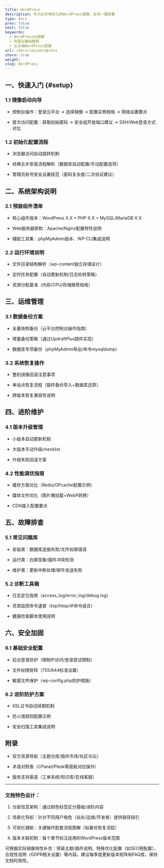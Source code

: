 ```yaml
---
title: WordPress
description: 专为云环境优化的WordPress镜像，支持一键部署
type: docs
prev: false
next: false
keywords:
  - WordPress云镜像
  - 阿里云建站教程
  - 企业级WordPress配置
url: /docs/cms/wordpress
share: true
weight: 
slug: WordPress
---
```


## 一、快速入门  {#setup}

### 1.1 镜像启动向导

- 控制台操作：登录云平台 → 选择镜像 → 配置实例规格 → 网络设置要点

- 首次访问配置：获取初始密码 → 安全组开放端口建议 → SSH/Web登录方式对比

  

### 1.2 初始化配置流程

- 浏览器访问自动跳转机制

- 经典五步安装流程解析（数据库自动配置/手动配置选项）

- 管理员账号安全设置规范（密码复杂度/二次验证建议）

  

## 二、系统架构说明

### 2.1 预装组件清单

- 核心组件版本：WordPress X.X + PHP X.X + MySQL/MariaDB X.X

- Web服务器架构：Apache/Nginx配置特性说明

- 辅助工具集：phpMyAdmin版本、WP-CLI集成说明

  

### 2.2 运行环境说明

- 文件目录结构解析（wp-content独立存储设计）

- 定时任务配置（自动更新机制/日志轮转策略）

- 资源分配基准（内存/CPU/存储推荐规格）

  

## 三、运维管理

### 3.1 数据备份方案

- 全量快照备份（云平台控制台操作指南）

- 增量备份策略（通过UpdraftPlus插件实现）

- 数据库专项备份（phpMyAdmin导出/命令mysqldump）

  

### 3.2 系统恢复操作

- 整机镜像回滚注意事项

- 单站点恢复流程（插件备份导入+数据库还原）

- 跨版本恢复兼容性说明

  

## 四、进阶维护

### 4.1 版本升级管理

- 小版本自动更新机制

- 大版本手动升级checklist

- 升级失败回滚方案

  

### 4.2 性能调优指南

- 缓存方案对比（Redis/OPcache配置示例）

- 媒体文件优化（图片懒加载+WebP转换）

- CDN接入配置要点

  

## 五、故障排查

### 5.1 常见问题库

- 安装类：数据库连接失败/文件权限错误

- 运行类：白屏现象/插件冲突检测

- 维护类：更新中断处理/邮件发送失败

  

### 5.2 诊断工具箱

- 日志定位指南（access_log/error_log/debug.log）

- 资源监控命令速查（top/htop/df命令组合）

- 健康检查脚本使用说明

  

## 六、安全加固

### 6.1 基础安全配置

- 后台登录防护（限制IP访问/登录尝试限制）

- 文件权限矩阵（755/644标准设置）

- 敏感文件保护（wp-config.php防护措施）

  

### 6.2 进阶防护方案

- SSL证书自动续期机制

- 防火墙规则配置示例

- 安全扫描工具集成说明

  

## 附录

- 官方资源导航（主题仓库/插件市场/社区论坛）

- 术语对照表（CPanel/Plesk等面板对应操作）

- 服务支持渠道（工单系统/知识库/在线客服）

  

---

  

### 文档特色设计：

1. 分层信息架构：通过颜色标签区分基础/进阶内容

2. 场景化导航：针对不同用户角色（站长/运维/开发者）提供路径指引

3. 可视化辅助：关键操作配套流程图解（如备份恢复流程）

4. 版本关联机制：每个章节标注适用的WordPress版本范围

  

可根据实际镜像特性补充：预装主题/插件说明、特殊优化配置（如SEO预配置）、合规性说明（GDPR相关设置）等内容。建议每季度更新版本矩阵和FAQ库，保持文档时效性。